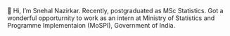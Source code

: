 👋 Hi, I’m Snehal Nazirkar.
Recently, postgraduated as MSc Statistics.
Got a wonderful opporturnity to work as an intern at Ministry of Statistics and Programme Implementaion (MoSPI), Government of India.
